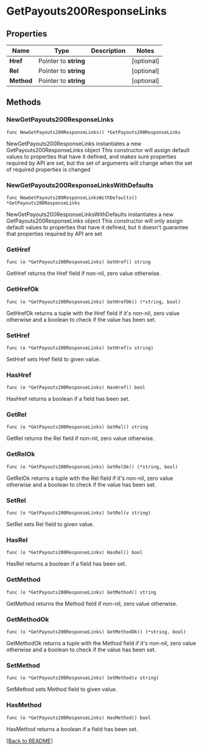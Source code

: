 # GetPayouts200ResponseLinks

## Properties

Name | Type | Description | Notes
------------ | ------------- | ------------- | -------------
**Href** | Pointer to **string** |  | [optional] 
**Rel** | Pointer to **string** |  | [optional] 
**Method** | Pointer to **string** |  | [optional] 

## Methods

### NewGetPayouts200ResponseLinks

`func NewGetPayouts200ResponseLinks() *GetPayouts200ResponseLinks`

NewGetPayouts200ResponseLinks instantiates a new GetPayouts200ResponseLinks object
This constructor will assign default values to properties that have it defined,
and makes sure properties required by API are set, but the set of arguments
will change when the set of required properties is changed

### NewGetPayouts200ResponseLinksWithDefaults

`func NewGetPayouts200ResponseLinksWithDefaults() *GetPayouts200ResponseLinks`

NewGetPayouts200ResponseLinksWithDefaults instantiates a new GetPayouts200ResponseLinks object
This constructor will only assign default values to properties that have it defined,
but it doesn't guarantee that properties required by API are set

### GetHref

`func (o *GetPayouts200ResponseLinks) GetHref() string`

GetHref returns the Href field if non-nil, zero value otherwise.

### GetHrefOk

`func (o *GetPayouts200ResponseLinks) GetHrefOk() (*string, bool)`

GetHrefOk returns a tuple with the Href field if it's non-nil, zero value otherwise
and a boolean to check if the value has been set.

### SetHref

`func (o *GetPayouts200ResponseLinks) SetHref(v string)`

SetHref sets Href field to given value.

### HasHref

`func (o *GetPayouts200ResponseLinks) HasHref() bool`

HasHref returns a boolean if a field has been set.

### GetRel

`func (o *GetPayouts200ResponseLinks) GetRel() string`

GetRel returns the Rel field if non-nil, zero value otherwise.

### GetRelOk

`func (o *GetPayouts200ResponseLinks) GetRelOk() (*string, bool)`

GetRelOk returns a tuple with the Rel field if it's non-nil, zero value otherwise
and a boolean to check if the value has been set.

### SetRel

`func (o *GetPayouts200ResponseLinks) SetRel(v string)`

SetRel sets Rel field to given value.

### HasRel

`func (o *GetPayouts200ResponseLinks) HasRel() bool`

HasRel returns a boolean if a field has been set.

### GetMethod

`func (o *GetPayouts200ResponseLinks) GetMethod() string`

GetMethod returns the Method field if non-nil, zero value otherwise.

### GetMethodOk

`func (o *GetPayouts200ResponseLinks) GetMethodOk() (*string, bool)`

GetMethodOk returns a tuple with the Method field if it's non-nil, zero value otherwise
and a boolean to check if the value has been set.

### SetMethod

`func (o *GetPayouts200ResponseLinks) SetMethod(v string)`

SetMethod sets Method field to given value.

### HasMethod

`func (o *GetPayouts200ResponseLinks) HasMethod() bool`

HasMethod returns a boolean if a field has been set.


[[Back to README]](../../README.md)


